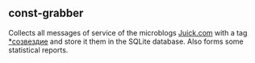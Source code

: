 ## const-grabber

Collects all messages of service of the microblogs [Juick.com](http://juick.com) with a tag  [\*созвездие](http://juick.com/tag/%D1%81%D0%BE%D0%B7%D0%B2%D0%B5%D0%B7%D0%B4%D0%B8%D0%B5) and store it them in the SQLite database.
Also forms some statistical reports.
